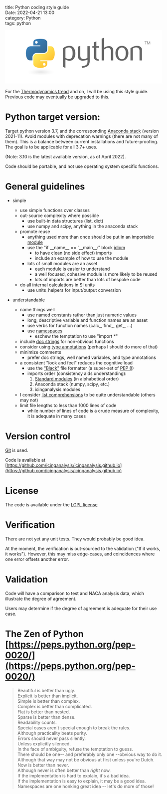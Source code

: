 title: Python coding style guide  
Date: 2022-04-21 13:00  
category: Python  
tags: python 

![Python logo](images/python-logo-master-v3-TM.png)

For the [Thermodynamics tread]({filename}thermodynamics.md) and on, I will be using this style guide. 
Previous code may eventually be upgraded to this.

# Python target version:  

Target python version 3.7, and the corresponding [Anaconda stack](https://www.anaconda.com/) (version 2021-11). 
Avoid modules with deprecation warnings (there are not many of them).
This is a balance between current installations and future-proofing. 
The goal is to be applicable for all 3.7+ uses. 

(Note: 3.10 is the latest available version, as of April 2022).

Code should be portable, and not use operating system specific functions. 

# General guidelines

- simple
    - use simple functions over classes
    - out-source complexity where possible
        - use built-in data structures (list, dict) 
        - use numpy and scipy, anything in the anaconda stack
    - promote reuse
        - anything used more than once should be put in an importable [module](https://docs.python.org/3.7/tutorial/modules.html)
        - use the "if \_\_name__ == '\_\_main\_\_:" block [idiom](https://docs.python.org/3.7/library/__main__.html) 
            - to have clean (no side effect) imports
            - include an example of how to use the module
        - lots of small modules are an asset
            - each module is easier to understand
            - a well focused, cohesive module is more likely to be reused
            - lots of imports are better than lots of bespoke code
    - do all internal calculations in SI units
        - use units_helpers for input/output conversion
        
- understandable
    - name things well
        - use named constants rather than just numeric values
        - long, descriptive variable and function names are an asset
        - use verbs for function names (calc_, find_, get_, ...)
        - use [namespaces](https://docs.python.org/3/glossary.html#term-namespace)
            - eschew the temptation to use "import *"
    - include [doc strings](https://peps.python.org/pep-0257/) for non-obvious functions
    - consider using [type annotations](https://docs.python.org/3.7/library/typing.html) (perhaps I should do more of that)
    - minimize comments
        - prefer doc strings, well named variables, and type annotations 
    - a consistent "look and feel" reduces the cognitive load
        - use the ["Black"](https://pypi.org/project/black/) file formatter (a super-set of [PEP 8](https://peps.python.org/pep-0008/))
        - imports order (consistency aids understanding):
            1. [Standard modules](https://docs.python.org/3.7/py-modindex.html) (in alphabetical order)
            2. Anaconda stack (numpy, scipy, etc.)
            3. icinganalysis modules
    - I consider [list comprehensions](https://docs.python.org/3.7/tutorial/datastructures.html#list-comprehensions) to be quite understandable (others may not)
    - limit file lengths to less than 1000 lines of code
        - while number of lines of code is a crude measure of complexity, it is adequate in many cases

# Version control

[Git](https://git-scm.com/) is used. 

Code is available at [https://github.com/icinganalysis/icinganalysis.github.io](https://github.com/icinganalysis/icinganalysis.github.io)

# License

The code is available under the [LGPL license](https://raw.githubusercontent.com/icinganalysis/icinganalysis.github.io/main/LICENSE)

# Verification

There are not yet any unit tests. They would probably be good idea. 

At the moment, the verification is out-sourced to the validation 
("If it works, it works"). 
However, this may miss edge-cases, 
and coincidences where one error offsets another error.

# Validation  

Code will have a comparison to test and NACA analysis data, 
which illustrate the degree of agreement. 
 
Users may determine if the degree of agreement is adequate for their use case. 

# The Zen of Python [https://peps.python.org/pep-0020/](https://peps.python.org/pep-0020/)

> Beautiful is better than ugly.  
Explicit is better than implicit.  
Simple is better than complex.  
Complex is better than complicated.  
Flat is better than nested.  
Sparse is better than dense.  
Readability counts.  
Special cases aren't special enough to break the rules.  
Although practicality beats purity.  
Errors should never pass silently.  
Unless explicitly silenced.  
In the face of ambiguity, refuse the temptation to guess.  
There should be one-- and preferably only one --obvious way to do it.  
Although that way may not be obvious at first unless you're Dutch.  
Now is better than never.  
Although never is often better than *right* now.  
If the implementation is hard to explain, it's a bad idea.  
If the implementation is easy to explain, it may be a good idea.  
Namespaces are one honking great idea -- let's do more of those!  


